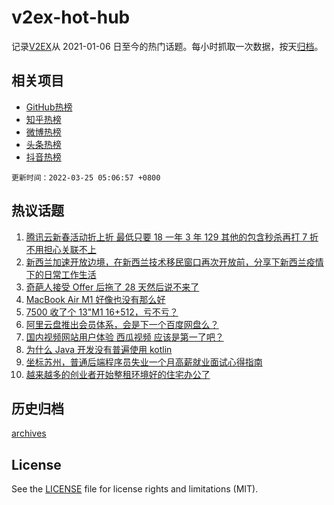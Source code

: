 # v2ex-hot-hub

 记录[V2EX](https://www.v2ex.com/)从 2021-01-06 日至今的热门话题。每小时抓取一次数据，按天[归档](archives)。
 
 ## 相关项目

- [GitHub热榜](https://github.com/snaildev/github-hot-hub)
- [知乎热榜](https://github.com/snaildev/zhihu-hot-hub)
- [微博热榜](https://github.com/snaildev/weibo-hot-hub)
- [头条热榜](https://github.com/snaildev/toutiao-hot-hub)
- [抖音热榜](https://github.com/snaildev/douyin-hot-hub)


 `更新时间：2022-03-25 05:06:57 +0800`

## 热议话题

1. [腾讯云新春活动折上折 最低只要 18 一年 3 年 129 其他的包含秒杀再打 7 折 不用担心关联不上](https://www.v2ex.com/t/842601)
1. [新西兰加速开放边境，在新西兰技术移民窗口再次开放前，分享下新西兰疫情下的日常工作生活](https://www.v2ex.com/t/842543)
1. [奇葩人接受 Offer 后拖了 28 天然后说不来了](https://www.v2ex.com/t/842711)
1. [MacBook Air M1 好像也没有那么好](https://www.v2ex.com/t/842614)
1. [7500 收了个 13"M1 16+512，亏不亏？](https://www.v2ex.com/t/842509)
1. [阿里云盘推出会员体系，会是下一个百度网盘么？](https://www.v2ex.com/t/842520)
1. [国内视频网站用户体验 西瓜视频 应该是第一了吧？](https://www.v2ex.com/t/842528)
1. [为什么 Java 开发没有普遍使用 kotlin](https://www.v2ex.com/t/842611)
1. [坐标苏州，普通后端程序员失业一个月高薪就业面试心得指南](https://www.v2ex.com/t/842652)
1. [越来越多的创业者开始整租环境好的住宅办公了](https://www.v2ex.com/t/842596)

## 历史归档

[archives](archives)

## License

See the [LICENSE](LICENSE) file for license rights and limitations (MIT).
